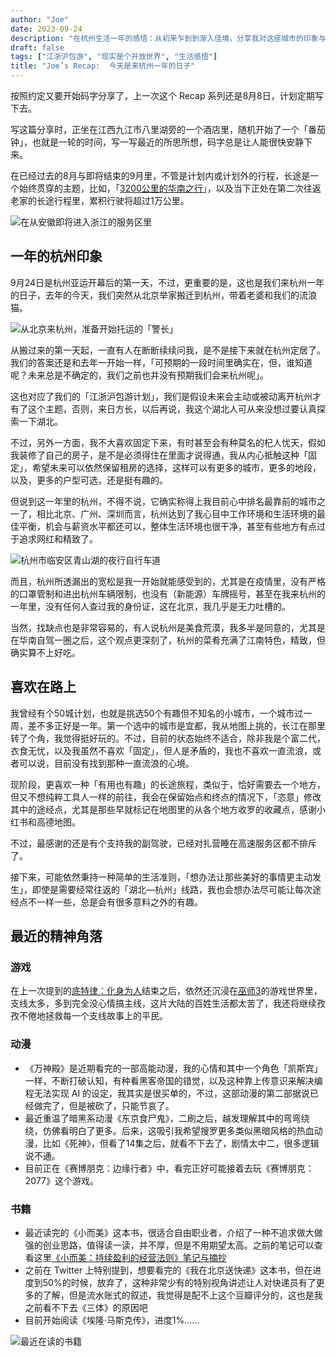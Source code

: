 ```yaml
---
author: "Joe"
date: 2023-09-24
description: "在杭州生活一年的感悟：从初来乍到到渐入佳境，分享我对这座城市的印象与思考"
draft: false
tags: ["江浙沪包游", "现实是个开放世界", "生活感悟"]
title: "Joe’s Recap:  今天是来杭州一年的日子"
---
```


按照约定又要开始码字分享了，上一次这个 Recap 系列还是8月8日，计划定期写下去。

写这篇分享时，正坐在江西九江市八里湖旁的一个酒店里，随机开始了一个「番茄钟」，也就是一轮的时间，写一写最近的所思所想，码字总是让人能很快安静下来。

在已经过去的8月与即将结束的9月里，不管是计划内或计划外的行程，长途是一个始终贯穿的主题，比如，「[3200公里的华南之行](/posts/south-china-road-trip-review)」，以及当下正处在第二次往返老家的长途行程里，累积行驶将超过1万公里。

![在从安徽即将进入浙江的服务区里](/images/posts/hangzhou-one-year-recap/Untitled.webp)

## 一年的杭州印象

9月24日是杭州亚运开幕后的第一天，不过，更重要的是，这也是我们来杭州一年的日子，去年的今天，我们突然从北京举家搬迁到杭州，带着老婆和我们的流浪猫。

![从北京来杭州，准备开始托运的「警长」](/images/posts/hangzhou-one-year-recap/Untitled%201.webp)

从搬过来的第一天起，一直有人在断断续续问我，是不是接下来就在杭州定居了。我们的答案还是和去年一开始一样，「可预期的一段时间里确实在，但，谁知道呢？未来总是不确定的，我们之前也并没有预期我们会来杭州呢」。

这也对应了我们的「江浙沪包游计划」，我们是假设未来会主动或被动离开杭州才有了这个主题，否则，来日方长，以后再说，我这个湖北人可从来没想过要认真探索一下湖北。

不过，另外一方面，我不大喜欢固定下来，有时甚至会有种莫名的杞人忧天，假如我装修了自己的房子，是不是必须得住在里面才说得通，我从内心抵触这种「固定」，希望未来可以依然保留租房的选择，这样可以有更多的城市，更多的地段，以及，更多的户型可选，还是挺有趣的。

但说到这一年里的杭州，不得不说，它确实称得上我目前心中排名最靠前的城市之一了，相比北京、广州、深圳而言，杭州达到了我心目中工作环境和生活环境的最佳平衡，机会与薪资水平都还可以，整体生活环境也很干净，甚至有些地方有点过于追求网红和精致了。

![杭州市临安区青山湖的夜行自行车道](/images/posts/hangzhou-one-year-recap/Untitled%202.webp)

而且，杭州所透漏出的宽松是我一开始就能感受到的，尤其是在疫情里，没有严格的口罩管制和进出杭州车辆限制，也没有（新能源）车牌摇号，甚至在我来杭州的一年里，没有任何人查过我的身份证，这在北京，我几乎是无力吐槽的。

当然，找缺点也是非常容易的，有人说杭州是美食荒漠，我多半是同意的，尤其是在华南自驾一圈之后，这个观点更深刻了，杭州的菜肴充满了江南特色，精致，但确实算不上好吃。

## 喜欢在路上

我曾经有个50城计划，也就是挑选50个有趣但不知名的小城市，一个城市过一周，差不多正好是一年。第一个选中的城市是宜都，我从地图上挑的，长江在那里转了个角，我觉得挺好玩的。不过，目前的状态始终不适合，除非我是个富二代，衣食无忧，以及我虽然不喜欢「固定」，但人是矛盾的，我也不喜欢一直流浪，或者可以说，目前没有找到那种一直流浪的心境。

现阶段，更喜欢一种「有用也有趣」的长途旅程，类似于，恰好需要去一个地方，但又不想纯粹工具人一样的前往，我会在保留始点和终点的情况下，「恣意」修改其中的途经点，尤其是那些早就标记在地图里的从各个地方收罗的收藏点，感谢小红书和高德地图。

不过，最感谢的还是有个支持我的副驾驶，已经对扎营睡在高速服务区都不排斥了。

接下来，可能依然秉持一种简单的生活准则，「想办法让那些美好的事情更主动发生」，即使是需要经常往返的「湖北—杭州」线路，我也会想办法尽可能让每次途经点不一样一些，总是会有很多意料之外的有趣。

## 最近的精神角落

### 游戏

在上一次提到的[底特律：化身为人](https://houjoe.notion.site/1424b91cdd8e41d4b1d586670fc41697?pvs=4)结束之后，依然还沉浸在[巫师3](https://houjoe.notion.site/3-2c04f670002241049611f6582cf6c6ba?pvs=4)的游戏世界里，支线太多，多到完全没心情搞主线，这片大陆的百姓生活都太苦了，我还将继续孜孜不倦地拯救每一个支线故事上的平民。

### 动漫

- 《万神殿》是近期看完的一部高能动漫，我的心情和其中一个角色「凯斯宾」一样，不断打破认知，有种看黑客帝国的错觉，以及这种靠上传意识来解决编程无法实现 AI 的设定，我其实是很买单的，不过，这部动漫的第二部据说已经做完了，但是被砍了，只能节哀了。
- 最近重温了暗黑系动漫《东京食尸鬼》，二刷之后，越发理解其中的弯弯绕绕，仿佛看明白了更多。后来，这吸引我希望搜罗更多类似黑暗风格的热血动漫，比如《死神》，但看了14集之后，就看不下去了，剧情太中二，很多逻辑说不通。
- 目前正在《赛博朋克：边缘行者》中，看完正好可能接着去玩《赛博朋克：2077》这个游戏。

### 书籍

- 最近读完的《小而美》这本书，很适合自由职业者，介绍了一种不追求做大做强的创业思路，值得读一读，并不厚，但是不用期望太高。之前的笔记可以查看这里[《小而美：持续盈利的经营法则》笔记与摘抄](https://houjoe.notion.site/e6e4202851e240e4977f73df05f925ce?pvs=4)
- 之前在 Twitter 上特别提到，想要看完的《我在北京送快递》这本书，但在进度到50%的时候，放弃了，这种非常少有的特别视角讲述让人对快递员有了更多的了解，但是流水账式的叙述，我觉得是配不上这个豆瓣评分的，这也是我之前看不下去《三体》的原因吧
- 目前开始阅读《埃隆·马斯克传》，进度1%……

![最近在读的书籍](/images/posts/hangzhou-one-year-recap/Untitled%203.webp) 